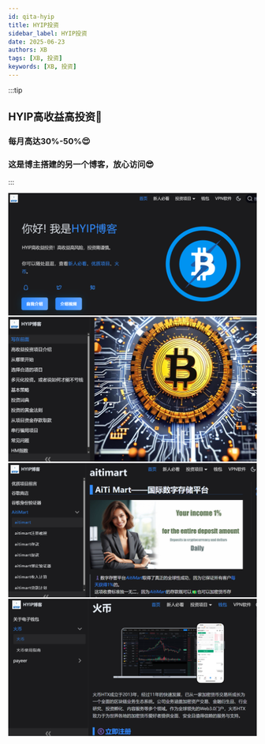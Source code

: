 ```yaml
---
id: qita-hyip
title: HYIP投资
sidebar_label: HYIP投资
date: 2025-06-23
authors: XB
tags: [XB, 投资]
keywords: [XB, 投资]
---
```

:::tip
## HYIP高收益高投资🎉

### 每月高达30%-50%😍

### 这是博主搭建的另一个博客，放心访问😎
:::

![](hyip.assets/image-hyip1.png)
![](hyip.assets/image-hyip2.png)
![](hyip.assets/image-hyip3.png)
![](hyip.assets/image-hyip4.png)




